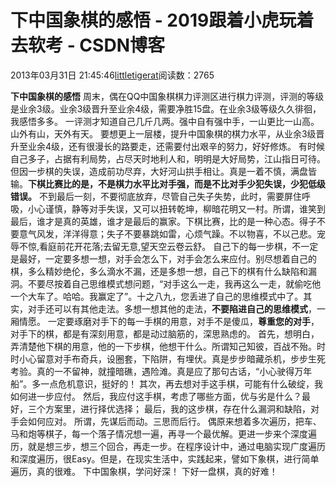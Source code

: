 
# 下中国象棋的感悟 - 2019跟着小虎玩着去软考 - CSDN博客

2013年03月31日 21:45:46[littletigerat](https://me.csdn.net/littletigerat)阅读数：2765


**下中国象棋的感悟**
周末，偶在QQ中国象棋棋力评测区进行棋力评测，评测的等级是业余3级。业余3级晋升至业余4级，需要净胜15盘。在业余3级等级久久徘徊，我感悟多多。
一评测才知道自己几斤几两。强中自有强中手，一山更比一山高。山外有山，天外有天。
要想更上一层楼，提升中国象棋的棋力水平，从业余3级晋升至业余4级，还有很漫长的路要走，还需要付出艰辛的努力，好好修炼。
有时候自己多子，占据有利局势，占尽天时地利人和，明明是大好局势，江山指日可待。但因一步棋的失误，造成前功尽弃，大好河山拱手相让。真是一着不慎，满盘皆输。**下棋比赛比的是，不是棋力水平比对手强，而是不比对手少犯失误，少犯低级错误。**
不到最后一刻，不要彻底放弃，尽管自己失子失势，此时，需要屏住呼吸，小心谨慎，静等对手失误，又可以扭转乾坤，柳暗花明又一村。所谓，谁笑到最后，谁才是真的英雄，谁才是最后的赢家。下棋比赛，比的是一种心态。得子不要意气风发，洋洋得意；失子不要暴跳如雷，心烦气躁。不以物喜，不以己悲。宠辱不惊,看庭前花开花落;去留无意,望天空云卷云舒。
自己下的每一步棋，不一定是最好，一定要多想一想，对手会怎么下，对手会怎么来应付。别尽想着自己的棋，多么精妙绝伦，多么滴水不漏，还是多想一想，自己下的棋有什么缺陷和漏洞。不要尽按着自己思维模式想问题，“对手这么一走，我再这么一走，就偷吃他一个大车了。哈哈。我赢定了”。十之八九，您丢进了自己的思维模式中了。其实，对手还可以有其他走法。多想一想其他的走法，**不要陷进自己的思维模式**，一厢情愿。
一定要琢磨对手下的每一手棋的用意，对手不是傻瓜，**尊重您的对手**，对手下的棋，都是有深刻用意，都是动过脑筋的，深思熟虑的。
首先，想明白，弄清楚他下棋的用意，他的一下步棋，他想干什么。所谓知己知彼，百战不殆。时时小心留意对手布奇兵，设圈套，下陷阱，有埋伏。真是步步暗藏杀机，步步生死考验。真的一不留神，就撞暗礁，遇险滩。真是应了那句古话，“小心驶得万年船”。多一点危机意识，挺好的！
其次，再去想对手这手棋，可能有什么破绽，我如何进一步应付。
然后，我应付这手棋，考虑了哪些方面，优与劣是什么？最好，三个方案里，进行择优选择；
最后，我的这步棋，存在什么漏洞和缺陷，对手会如何应对。
所谓，先谋后而动。三思而后行。
偶原来想着多次遍历，把车、马和炮等棋子，每一个落子情况想一遍，再寻一个最优解。更进一步来个深度遍历，就是想三步，想三个回合，再走一步。在程序设计中，通过电脑实现广度遍历和深度遍历，很Easy。但是，在现实生活中，实践起来，譬如下象棋，进行简单遍历，真的很难。
下中国象棋，学问好深！
下好一盘棋，真的好难！

